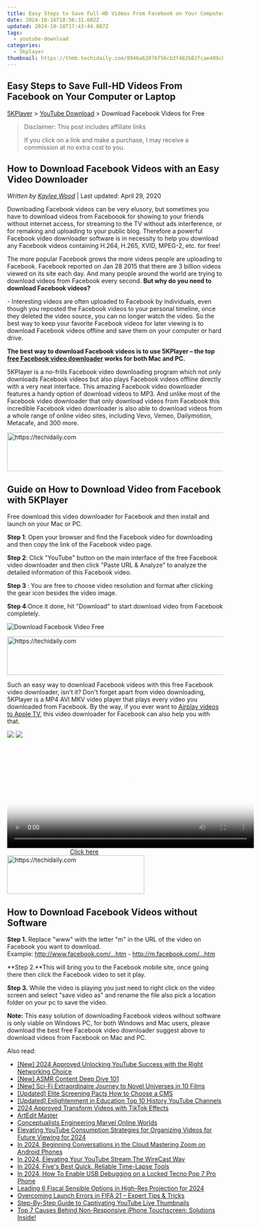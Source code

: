 ```yaml
---
title: Easy Steps to Save Full-HD Videos From Facebook on Your Computer or Laptop
date: 2024-10-16T18:56:31.602Z
updated: 2024-10-18T17:43:44.087Z
tags:
  - youtube-download
categories:
  - 5kplayer
thumbnail: https://thmb.techidaily.com/8946a62076f56cb3f482b82fcae409cb45874ba6a9bdb05312020ddc52ab89ce.jpg
---
```


## Easy Steps to Save Full-HD Videos From Facebook on Your Computer or Laptop

[5KPlayer](https://tools.techidaily.com/5kplayer/products/) \> [YouTube Download](https://tools.techidaily.com/5kplayer/youtube-download/) \> Download Facebook Videos for Free

>  Disclaimer: This post includes affiliate links
>
>  If you click on a link and make a purchase, I may receive a commission at no extra cost to you.
>

## How to Download Facebook Videos with an Easy Video Downloader

 _Written by [Kaylee Wood](https://www.quora.com/profile/Amanda-Hu-21)_ | Last updated: April 29, 2020 

Downloading Facebook videos can be very elusory, but sometimes you have to download videos from Faceboook for showing to your friends without internet access, for streaming to the TV without ads interference, or for remaking and uploading to your public blog. Therefore a powerful Facebook video downloader software is in necessity to help you download any Facebook videos containing H.264, H.265, XVID, MPEG-2, etc. for free! 

The more popular Facebook grows the more videos people are uploading to Facebook. Facebook reported on Jan 28 2015 that there are 3 billion videos viewed on its site each day. And many people around the world are trying to download videos from Facebook every second. **But why do you need to download Facebook videos?**

\- Interesting videos are often uploaded to Facebook by individuals, even though you reposted the Facebook videos to your personal timeline, once they deleted the video source, you can no longer watch the video. So the best way to keep your favorite Facebook videos for later viewing is to download Facebook videos offline and save them on your computer or hard drive. 

**The best way to download Facebook videos is to use 5KPlayer – the top [free Facebook video downloader](https://tools.techidaily.com/5kplayer/youtube-download/) works for both Mac and PC.** 

5KPlayer is a no-frills Facebook video downloading program which not only downloads Facebook videos but also plays Facebook videos offline directly with a very neat interface. This amazing Facebook video downloader features a handy option of download videos to MP3\. And unlike most of the Facebook video downloader that only download videos from Facebook this incredible Facebook video downloader is also able to download videos from a whole range of online video sites, including Vevo, Vemeo, Dailymotion, Metacafe, and 300 more.

<!-- affiliate ads begin -->
<a href="https://unicoeye.pxf.io/c/5597632/2134228/18498" target="_top" id="2134228">
  <img src="//a.impactradius-go.com/display-ad/18498-2134228" border="0" alt="https://techidaily.com" width="728" height="90"/>
</a>
<img height="0" width="0" src="https://unicoeye.pxf.io/i/5597632/2134228/18498" style="position:absolute;visibility:hidden;" border="0" />
<!-- affiliate ads end -->

## Guide on How to Download Video from Facebook with 5KPlayer

Free download this video downloader for Facebook and then install and launch on your Mac or PC. 

**Step 1**: Open your browser and find the Facebook video for downloading and then copy the link of the Facebook video page. 

**Step 2**: Click "YouTube" button on the main interface of the free Facebook video downloader and then click "Paste URL & Analyze" to analyze the detailed information of this Facebook video. 

**Step 3** : You are free to choose video resolution and format after clicking the gear icon besides the video image. 

**Step 4**:Once it done, hit "Download" to start download video from Facebook completely. 

![Download Facebook Video Free](https://www.5kplayer.com/youtube-download/img/download-facebook-video.jpg) 

<!-- affiliate ads begin -->
<a href="https://aligracehair.sjv.io/c/5597632/1959778/19272" target="_top" id="1959778">
  <img src="//a.impactradius-go.com/display-ad/19272-1959778" border="0" alt="https://techidaily.com" width="728" height="90"/>
</a>
<img height="0" width="0" src="https://aligracehair.sjv.io/i/5597632/1959778/19272" style="position:absolute;visibility:hidden;" border="0" />
<!-- affiliate ads end -->

Such an easy way to download Facebook videos with this free Facebook video downloader, isn't it? Don't forget apart from video downloading, 5KPlayer is a MP4 AVI MKV video player that plays every video you downloaded from Facebook. By the way, if you ever want to [Airplay videos to Apple TV](https://tools.techidaily.com/5kplayer/airplay/), this video downloader for Facebook can also help you with that. 

[![](https://www.5kplayer.com/youtube-download/../button/freedownwhitewin.png)](https://tools.techidaily.com/5kplayer/products/) [![](https://www.5kplayer.com/youtube-download/../button/freedownbackmac.png)](https://tools.techidaily.com/5kplayer/products/) 

<!-- affiliate ads begin -->
<span id="1993645">
					<video width="576" height="240" style="cursor:pointer"
           poster="//a.impactradius-go.com/display-clicktoplayimage/1993645.png"
           onclick="if(!this.playClicked){this.play();this.setAttribute('controls',true);this.playClicked=true;}">
	   <source src="//a.impactradius-go.com/display-ad/22993-1993645">
	   <img src="//a.impactradius-go.com/display-clicktoplayimage/1993645.png" style="border: none; height: 100%; width: 100%; object-fit: contain">
	</video>
	<div style="width:360px;text-align:center"><a href="javascript:window.open(decodeURIComponent('https%3A%2F%2Fhomestyler.sjv.io%2Fc%2F5597632%2F1993645%2F22993'), '_blank');void(0);">Click here</a></div>
</span>
<img height="0" width="0" src="https://imp.pxf.io/i/5597632/1993645/22993" style="position:absolute;visibility:hidden;" border="0" />
<!-- affiliate ads end -->

<!-- affiliate ads begin -->
<a href="https://aligracehair.sjv.io/c/5597632/2135401/19272" target="_top" id="2135401">
  <img src="//a.impactradius-go.com/display-ad/19272-2135401" border="0" alt="https://techidaily.com" width="320" height="90"/>
</a>
<img height="0" width="0" src="https://aligracehair.sjv.io/i/5597632/2135401/19272" style="position:absolute;visibility:hidden;" border="0" />
<!-- affiliate ads end -->

## How to Download Facebook Videos without Software

**Step 1.** Replace "www" with the letter "m" in the URL of the video on Facebook you want to download.  
 Example: http://www.facebook.com/...htm - http://m.facebook.com/...htm 

**Step 2.**This will bring you to the Facebook mobile site, once going there then click the Facebook video to set it play. 

**Step 3.** While the video is playing you just need to right click on the video screen and select "save video as" and rename the file also pick a location folder on your pc to save the video. 

**Note:** This easy solution of downloading Facebook videos without software is only viable on Windows PC, for both Windows and Mac users, please download the best free Facebook video downloader suggest above to download videos from Facebook on Mac and PC.

<ins class="adsbygoogle"
     style="display:block"
     data-ad-format="autorelaxed"
     data-ad-client="ca-pub-7571918770474297"
     data-ad-slot="1223367746"></ins>

<ins class="adsbygoogle"
     style="display:block"
     data-ad-client="ca-pub-7571918770474297"
     data-ad-slot="8358498916"
     data-ad-format="auto"
     data-full-width-responsive="true"></ins>

<span class="atpl-alsoreadstyle">Also read:</span>
<div><ul>
<li><a href="https://youtube-docs.techidaily.com/024-approved-unlocking-youtube-success-with-the-right-networking-choice/"><u>[New] 2024 Approved Unlocking YouTube Success with the Right Networking Choice</u></a></li>
<li><a href="https://youtube-video-recordings.techidaily.com/new-asmr-content-deep-dive-101/"><u>[New] ASMR Content Deep Dive 101</u></a></li>
<li><a href="https://extra-support.techidaily.com/new-sci-fi-extraordinaire-journey-to-novel-universes-in-10-films/"><u>[New] Sci-Fi Extraordinaire Journey to Novel Universes in 10 Films</u></a></li>
<li><a href="https://youtube-video-recordings.techidaily.com/updated-elite-screening-pacts-how-to-choose-a-cms/"><u>[Updated] Elite Screening Pacts How to Choose a CMS</u></a></li>
<li><a href="https://youtube-video-recordings.techidaily.com/updated-enlightenment-in-education-top-10-history-youtube-channels/"><u>[Updated] Enlightenment in Education Top 10 History YouTube Channels</u></a></li>
<li><a href="https://some-approaches.techidaily.com/2024-approved-transform-videos-with-tiktok-effects/"><u>2024 Approved Transform Videos with TikTok Effects</u></a></li>
<li><a href="https://youtube-video-recordings.techidaily.com/artedit-master/"><u>ArtEdit Master</u></a></li>
<li><a href="https://youtube-video-recordings.techidaily.com/conceptualists-engineering-marvel-online-worlds/"><u>Conceptualists Engineering Marvel Online Worlds</u></a></li>
<li><a href="https://youtube-video-recordings.techidaily.com/elevating-youtube-consumption-strategies-for-organizing-videos-for-future-viewing-for-2024/"><u>Elevating YouTube Consumption Strategies for Organizing Videos for Future Viewing for 2024</u></a></li>
<li><a href="https://extra-hints.techidaily.com/in-2024-beginning-conversations-in-the-cloud-mastering-zoom-on-android-phones/"><u>In 2024, Beginning Conversations in the Cloud Mastering Zoom on Android Phones</u></a></li>
<li><a href="https://youtube-video-recordings.techidaily.com/in-2024-elevating-your-youtube-stream-the-wirecast-way/"><u>In 2024, Elevating Your YouTube Stream The WireCast Way</u></a></li>
<li><a href="https://screen-sharing-recording.techidaily.com/in-2024-fives-best-quick-reliable-time-lapse-tools/"><u>In 2024, Five's Best Quick, Reliable Time-Lapse Tools</u></a></li>
<li><a href="https://unlock-android.techidaily.com/in-2024-how-to-enable-usb-debugging-on-a-locked-tecno-pop-7-pro-phone-by-drfone-android/"><u>In 2024, How To Enable USB Debugging on a Locked Tecno Pop 7 Pro Phone</u></a></li>
<li><a href="https://extra-approaches.techidaily.com/leading-6-fiscal-sensible-options-in-high-res-projection-for-2024/"><u>Leading 6 Fiscal Sensible Options in High-Res Projection for 2024</u></a></li>
<li><a href="https://win-able.techidaily.com/overcoming-launch-errors-in-fifa-21-expert-tips-and-tricks/"><u>Overcoming Launch Errors in FIFA 21 – Expert Tips & Tricks</u></a></li>
<li><a href="https://youtube-video-recordings.techidaily.com/step-by-step-guide-to-captivating-youtube-live-thumbnails/"><u>Step-By-Step Guide to Captivating YouTube Live Thumbnails</u></a></li>
<li><a href="https://fox-that.techidaily.com/top-7-causes-behind-non-responsive-iphone-touchscreen-solutions-inside/"><u>Top 7 Causes Behind Non-Responsive iPhone Touchscreen: Solutions Inside!</u></a></li>
</ul></div>

